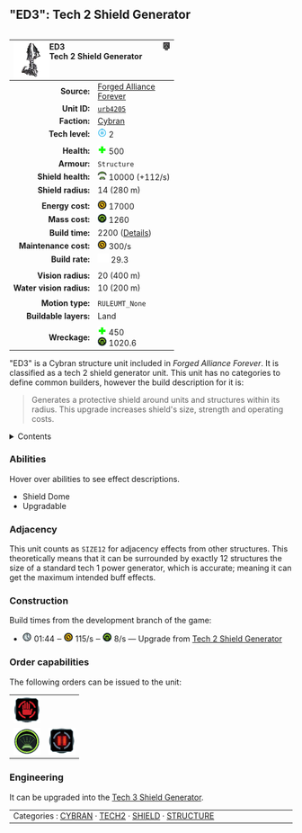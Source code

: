 "ED3": Tech 2 Shield Generator
----
<table align="right">
    <thead>
        <tr>
            <th align="left" colspan="2">
                <img align="left" src="icons/units/URB4205_icon.png" title="ED3 unit icon" /><img align="right" src="icons/strategicicons/icon_structure2_shield_rest.png" title="icon_structure2_shield" />ED3<br />Tech 2 Shield Generator
            </th>
        </tr>
    </thead>
    <tbody>
        <tr>
            <td align="right"><strong>Source:</strong></td>
            <td><a href="Forged Alliance Forever">Forged Alliance<br />Forever</a></td>
        </tr>
        <tr>
            <td align="right"><strong>Unit ID:</strong></td>
            <td><a href="https://github.com/FAForever/fa/D:/faf-development/fa/units/URB4205/URB4205_unit.bp"><code>urb4205</code></a></td>
        </tr>
        <tr>
            <td align="right"><strong>Faction:</strong></td>
            <td><a href="categories.CYBRAN">Cybran</a></td>
        </tr>
        <tr>
            <td align="right"><strong>Tech level:</strong></td>
            <td><img src="icons/T2.png" title="Tech 2" /> 2</td>
        </tr>
        <tr><td align="center" colspan="2"></td></tr>
        <tr>
            <td align="right"><strong>Health:</strong></td>
            <td><img src="icons/health.png" title="Health" /> 500</td>
        </tr>
        <tr>
            <td align="right"><strong>Armour:</strong></td>
            <td><code>Structure</code></td>
        </tr>
        <tr>
            <td align="right"><strong>Shield health:</strong></td>
            <td><img src="icons/shield.png" title="Shield" /> 10000 (+112/s)</td>
        </tr>
        <tr>
            <td align="right"><strong>Shield radius:</strong></td>
            <td> <span title="0.28 km, 0.17 mi">14 (280 m)</span></td>
        </tr>
        <tr><td align="center" colspan="2"></td></tr>
        <tr>
            <td align="right"><strong>Energy cost:</strong></td>
            <td><img src="icons/energy.png" title="Energy" /> 17000</td>
        </tr>
        <tr>
            <td align="right"><strong>Mass cost:</strong></td>
            <td><img src="icons/mass.png" title="Mass" /> 1260</td>
        </tr>
        <tr>
            <td align="right"><strong>Build time:</strong></td>
            <td>2200 (<a href="#construction">Details</a>)</td>
        </tr>
        <tr>
            <td align="right"><strong>Maintenance cost:</strong></td>
            <td><img src="icons/energy.png" title="Energy" /> 300/s</td>
        </tr>
        <tr>
            <td align="right"><strong>Build rate:</strong></td>
            <td><img src="icons/build.png" title="Build" /> 29.3</td>
        </tr>
        <tr><td align="center" colspan="2"></td></tr>
        <tr>
            <td align="right"><strong>Vision radius:</strong></td>
            <td> <span title="0.40 km, 0.25 mi">20 (400 m)</span></td>
        </tr>
        <tr>
            <td align="right"><strong>Water vision radius:</strong></td>
            <td> <span title="0.20 km, 0.12 mi">10 (200 m)</span></td>
        </tr>
        <tr><td align="center" colspan="2"></td></tr>
        <tr>
            <td align="right"><strong>Motion type:</strong></td>
            <td><code>RULEUMT_None</code></td>
        </tr>
        <tr>
            <td align="right"><strong>Buildable layers:</strong></td>
            <td>Land</td>
        </tr>
        <tr><td align="center" colspan="2"></td></tr>
        <tr>
            <td align="right"><strong>Wreckage:</strong></td>
            <td><img src="icons/health.png" title="Health" /> 450<br /><img src="icons/mass.png" title="Mass" /> 1020.6</td>
        </tr>
    </tbody>
</table>

"ED3" is a Cybran structure unit included in *Forged Alliance Forever*.
It is classified as a tech 2 shield generator unit.
This unit has no categories to define common builders, however the build description for it is:

<blockquote>Generates a protective shield around units and structures within its radius. This upgrade increases shield's size, strength and operating costs.</blockquote>

<details>
<summary>Contents</summary>

1. – <a href="#abilities">Abilities</a>
2. – <a href="#adjacency">Adjacency</a>
3. – <a href="#construction">Construction</a>
4. – <a href="#order-capabilities">Order capabilities</a>
5. – <a href="#engineering">Engineering</a>
</details>

### Abilities
Hover over abilities to see effect descriptions.

* <span title="Has a bubble shield that can protect others">Shield Dome</span>
* <span title="Can build a unit to replace itself">Upgradable</span>

### Adjacency
This unit counts as `SIZE12` for adjacency effects from other structures. This theoretically means that it can be surrounded by exactly 12 structures the size of a standard tech 1 power generator, which is accurate; meaning it can get the maximum intended buff effects. 

### Construction
Build times from the development branch of the game:
* <img src="icons/time.png" title="Time" /> 01:44 ‒ <img src="icons/energy.png" title="Energy" /> 115/s ‒ <img src="icons/mass.png" title="Mass" /> 8/s — Upgrade from <a href="URB4204">Tech 2 Shield Generator</a>

### Order capabilities
The following orders can be issued to the unit:
<table>
<td><img float="left" src="icons/orders/stop.png" title="Stop" /></td>
<tr>
<td><img float="left" src="icons/orders/shield-dome.png" title="Shield Dome Toggle
Turn the selected units shield dome on/off" /></td>
<td><img float="left" src="icons/orders/pause.png" title="Pause Construction
Pause/unpause current construction order" /></td>
</table>

### Engineering
It can be upgraded into the <a href="URB4206">Tech 3 Shield Generator</a>.


<table align="center">
<td width="1215px">Categories : 
<a href="categories.CYBRAN">CYBRAN</a> · 
<a href="_categories.TECH2">TECH2</a> · 
<a href="_categories.SHIELD">SHIELD</a> · 
<a href="_categories.STRUCTURE">STRUCTURE</a></td>
</table>
